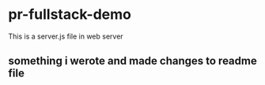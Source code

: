 # pr-fullstack-demo
This is a server.js file in web server
## something i werote and made changes to readme file
